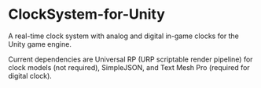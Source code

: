 # ClockSystem-for-Unity
A real-time clock system with analog and digital in-game clocks for the Unity game engine.

Current dependencies are Universal RP (URP scriptable render pipeline) for clock models (not required), SimpleJSON, and Text Mesh Pro (required for digital clock).

